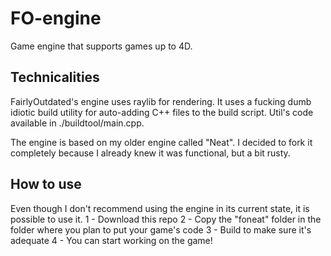 # FO-engine
Game engine that supports games up to 4D.

## Technicalities
FairlyOutdated's engine uses raylib for rendering. It uses a fucking dumb idiotic build utility for auto-adding C++ files to the build script. Util's code available in ./buildtool/main.cpp.

The engine is based on my older engine called "Neat". I decided to fork it completely because I already knew it was functional, but a bit rusty. 

## How to use
Even though I don't recommend using the engine in its current state, it is possible to use it.
1 - Download this repo
2 - Copy the "foneat" folder in the folder where you plan to put your game's code
3 - Build to make sure it's adequate
4 - You can start working on the game!
